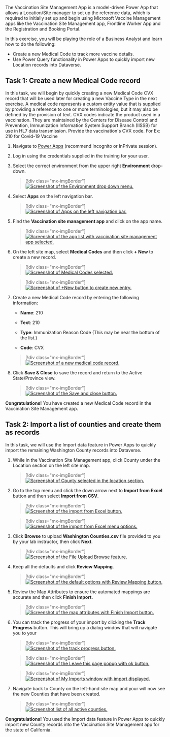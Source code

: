 The Vaccination Site Management App is a model-driven Power App that allows a Location/Site manager to set up the reference data, which is required to initially set up and begin using Microsoft Vaccine Management apps like the Vaccination Site Management app, Frontline Worker App and the Registration and Booking Portal.

In this exercise, you will be playing the role of a Business Analyst and learn how to do the following:

- Create a new Medical Code to track more vaccine details.
- Use Power Query functionality in Power Apps to quickly import new Location records into Dataverse.

## Task 1: Create a new Medical Code record

In this task, we will begin by quickly creating a new Medical Code CVX record that will be used later for creating a new Vaccine Type in the next exercise. A medical code represents a custom entity value that is supplied by providing a reference to one or more terminologies, but it may also be defined by the provision of text. CVX codes indicate the product used in a vaccination. They are maintained by the Centers for Disease Control and Prevention, Immunization Information System Support Branch (IISSB) for use in HL7 data transmission. Provide the vaccination's CVX code. For Ex: 210 for Covid-19 Vaccine

1.  Navigate to [Power Apps](https://make.powerapps.com/?azure-portal=true) (recommend Incognito or InPrivate session).

1.  Log in using the credentials supplied in the training for your user.

1.  Select the correct environment from the upper right **Environment** drop-down.

	> [!div class="mx-imgBorder"]
	> [![Screenshot of the Environment drop down menu.](../media/environment.png)](../media/environment.png#lightbox)

1.  Select **Apps** on the left navigation bar.

	> [!div class="mx-imgBorder"]
	> [![Screenshot of Apps on the left navigation bar.](../media/apps.png)](../media/apps.png#lightbox)

1.  Find the **Vaccination site management app** and click on the app name. 

	> [!div class="mx-imgBorder"]
	> [![Screenshot of the app list with vaccination site management app selected.](../media/vaccination-site-management-app.png)](../media/vaccination-site-management-app.png#lightbox)
	
1.  On the left site map, select **Medical Codes** and then click **+ New** to create a new record.

	> [!div class="mx-imgBorder"]
	> [![Screenshot of Medical Codes selected.](../media/medical-codes.png)](../media/medical-codes.png#lightbox)

	> [!div class="mx-imgBorder"]
	> [![Screenshot of +New button to create new entry.](../media/new.png)](../media/new.png#lightbox)

1.  Create a new Medical Code record by entering the following information:

	- **Name**: 210
	
	- **Text**: 210
	
	- **Type**: Immunization Reason Code (This may be near the bottom of the list.)
	
	- **Code**: CVX

	> [!div class="mx-imgBorder"]
	> [![Screenshot of a new medical code record.](../media/new-medical-code.png)](../media/new-medical-code.png#lightbox)

1.  Click **Save & Close** to save the record and return to the Active State/Province view.

	> [!div class="mx-imgBorder"]
	> [![Screenshot of the Save and close button.](../media/save-close.png)](../media/save-close.png#lightbox)

**Congratulations!** You have created a new Medical Code record in the Vaccination Site Management app.

## Task 2: Import a list of counties and create them as records

In this task, we will use the Import data feature in Power Apps to quickly import the remaining Washington County records into Dataverse.

1.  While in the Vaccination Site Management app, click County under the Location section on the left site map.

	> [!div class="mx-imgBorder"]
	> [![Screenshot of County selected in the location section.](../media/county.png)](../media/county.png#lightbox)

1.  Go to the top menu and click the down arrow next to **Import from Excel** button and then select **Import from CSV**.

	> [!div class="mx-imgBorder"]
	> [![Screenshot of the import from Excel button.](../media/excel-import.png)](../media/excel-import.png#lightbox)

	> [!div class="mx-imgBorder"]
	> [![Screenshot of the import from Excel menu options.](../media/import-options.png)](../media/import-options.png#lightbox)

1.  Click **Browse** to upload **Washington Counties.csv** file provided to you by your lab instructor, then click **Next**.

	> [!div class="mx-imgBorder"]
	> [![Screenshot of the File Upload Browse feature.](../media/file-upload.png)](../media/file-upload.png#lightbox)

1.  Keep all the defaults and click **Review Mapping**.

	> [!div class="mx-imgBorder"]
	> [![Screenshot of the default options with Review Mapping button.](../media/review-mapping.png)](../media/review-mapping.png#lightbox)

1.  Review the Map Attributes to ensure the automated mappings are accurate and then click **Finish Import.**

	> [!div class="mx-imgBorder"]
	> [![Screenshot of the map attributes with Finish Import button.](../media/finish-import.png)](../media/finish-import.png#lightbox)

1.  You can track the progress of your import by clicking the **Track Progress** button. This will bring up a dialog window that will navigate you to your

	> [!div class="mx-imgBorder"]
	> [![Screenshot of the track progress button.](../media/track-progress.png)](../media/track-progress.png#lightbox)

	> [!div class="mx-imgBorder"]
	> [![Screenshot of the Leave this page popup with ok button.](../media/leave-page.png)](../media/leave-page.png#lightbox)

	> [!div class="mx-imgBorder"]
	> [![Screenshot of My Imports window with import displayed.](../media/imports.png)](../media/imports.png#lightbox)

1.  Navigate back to County on the left-hand site map and your will now see the new Counties that have been created.

	> [!div class="mx-imgBorder"]
	> [![Screenshot list of all active counties.](../media/counties-list.png)](../media/counties-list.png#lightbox)

**Congratulations!** You used the Import data feature in Power Apps to quickly import new County records into the Vaccination Site Management app for the state of California.


